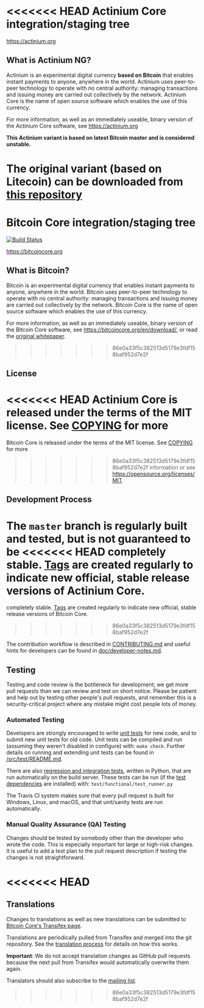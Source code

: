 <<<<<<< HEAD
Actinium Core integration/staging tree
=====================================

https://actinium.org

What is Actinium NG?
---------------------

Actinium is an experimental digital currency **based on Bitcoin** that enables instant payments to
anyone, anywhere in the world. Actinium uses peer-to-peer technology to operate
with no central authority: managing transactions and issuing money are carried
out collectively by the network. Actinium Core is the name of open source
software which enables the use of this currency.

For more information, as well as an immediately useable, binary version of
the Actinium Core software, see https://actinium.org

**This Actinium variant is based on latest Bitcoin master and is considered unstable.**

The original variant (based on Litecoin) can be downloaded from [this repository](https://github.com/Actinium-project/Actinium)
=======
Bitcoin Core integration/staging tree
=====================================

[![Build Status](https://travis-ci.org/bitcoin/bitcoin.svg?branch=master)](https://travis-ci.org/bitcoin/bitcoin)

https://bitcoincore.org

What is Bitcoin?
----------------

Bitcoin is an experimental digital currency that enables instant payments to
anyone, anywhere in the world. Bitcoin uses peer-to-peer technology to operate
with no central authority: managing transactions and issuing money are carried
out collectively by the network. Bitcoin Core is the name of open source
software which enables the use of this currency.

For more information, as well as an immediately useable, binary version of
the Bitcoin Core software, see https://bitcoincore.org/en/download/, or read the
[original whitepaper](https://bitcoincore.org/bitcoin.pdf).
>>>>>>> 86e0a33f5c382513d5179e3fdf158baf952d7e2f

License
-------

<<<<<<< HEAD
Actinium Core is released under the terms of the MIT license. See [COPYING](COPYING) for more
=======
Bitcoin Core is released under the terms of the MIT license. See [COPYING](COPYING) for more
>>>>>>> 86e0a33f5c382513d5179e3fdf158baf952d7e2f
information or see https://opensource.org/licenses/MIT.

Development Process
-------------------

The `master` branch is regularly built and tested, but is not guaranteed to be
<<<<<<< HEAD
completely stable. [Tags](https://github.com/Actinium-project/Actinium-ng/tags) are created
regularly to indicate new official, stable release versions of Actinium Core.
=======
completely stable. [Tags](https://github.com/bitcoin/bitcoin/tags) are created
regularly to indicate new official, stable release versions of Bitcoin Core.
>>>>>>> 86e0a33f5c382513d5179e3fdf158baf952d7e2f

The contribution workflow is described in [CONTRIBUTING.md](CONTRIBUTING.md)
and useful hints for developers can be found in [doc/developer-notes.md](doc/developer-notes.md).

Testing
-------

Testing and code review is the bottleneck for development; we get more pull
requests than we can review and test on short notice. Please be patient and help out by testing
other people's pull requests, and remember this is a security-critical project where any mistake might cost people
lots of money.

### Automated Testing

Developers are strongly encouraged to write [unit tests](src/test/README.md) for new code, and to
submit new unit tests for old code. Unit tests can be compiled and run
(assuming they weren't disabled in configure) with: `make check`. Further details on running
and extending unit tests can be found in [/src/test/README.md](/src/test/README.md).

There are also [regression and integration tests](/test), written
in Python, that are run automatically on the build server.
These tests can be run (if the [test dependencies](/test) are installed) with: `test/functional/test_runner.py`

The Travis CI system makes sure that every pull request is built for Windows, Linux, and macOS, and that unit/sanity tests are run automatically.

### Manual Quality Assurance (QA) Testing

Changes should be tested by somebody other than the developer who wrote the
code. This is especially important for large or high-risk changes. It is useful
to add a test plan to the pull request description if testing the changes is
not straightforward.

<<<<<<< HEAD
=======
Translations
------------

Changes to translations as well as new translations can be submitted to
[Bitcoin Core's Transifex page](https://www.transifex.com/projects/p/bitcoin/).

Translations are periodically pulled from Transifex and merged into the git repository. See the
[translation process](doc/translation_process.md) for details on how this works.

**Important**: We do not accept translation changes as GitHub pull requests because the next
pull from Transifex would automatically overwrite them again.

Translators should also subscribe to the [mailing list](https://groups.google.com/forum/#!forum/bitcoin-translators).
>>>>>>> 86e0a33f5c382513d5179e3fdf158baf952d7e2f
